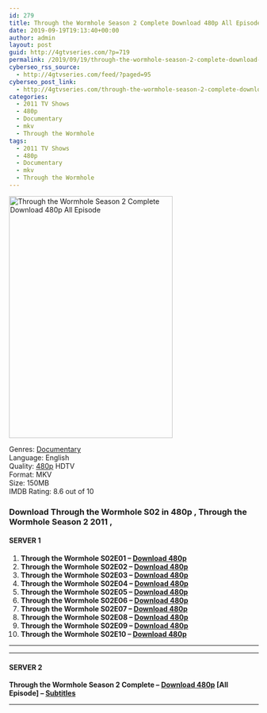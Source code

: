 ```yaml
---
id: 279
title: Through the Wormhole Season 2 Complete Download 480p All Episode
date: 2019-09-19T19:13:40+00:00
author: admin
layout: post
guid: http://4gtvseries.com/?p=719
permalink: /2019/09/19/through-the-wormhole-season-2-complete-download-480p-all-episode/
cyberseo_rss_source:
  - http://4gtvseries.com/feed/?paged=95
cyberseo_post_link:
  - http://4gtvseries.com/through-the-wormhole-season-2-complete-download-480p-all-episode/
categories:
  - 2011 TV Shows
  - 480p
  - Documentary
  - mkv
  - Through the Wormhole
tags:
  - 2011 TV Shows
  - 480p
  - Documentary
  - mkv
  - Through the Wormhole
---
```

<img loading="lazy" class="aligncenter" src="https://2.bp.blogspot.com/-J_QesshUI40/XYPStG2o-bI/AAAAAAAAABk/FOpKRqKfx7sBsFuIDi4vvDY0WKU1kA0_wCK4BGAYYCw/s1600/Through%2Bthe%2BWormhole%2BSeason%2B2.jpg" alt="Through the Wormhole Season 2 Complete Download 480p All Episode" width="330" height="488" />

Genres:&nbsp;<a href="http://4gtvseries.com/tag/documentary/" data-wpel-link="internal">Documentary</a>  
Language: English  
Quality:&nbsp;<a href="http://4gtvseries.com/tag/480p/" data-wpel-link="internal">480p</a>&nbsp;HDTV  
Format: MKV  
Size: 150MB  
IMDB Rating: 8.6 out of 10

### **Download Through the Wormhole S02 in 480p , Through the Wormhole Season 2 2011 ,**

#### <span><strong>SERVER 1</strong></span>

  1. **Through the Wormhole S02E01 – <a href="http://slink.dl480p.xyz/mvfcw" data-wpel-link="external" target="_blank" rel="nofollow external noopener noreferrer" class="wpel-icon-left"><i class="wpel-icon fa fa-download" aria-hidden="true"></i>Download 480p</a>**
  2. **Through the Wormhole S02E02 – <a href="http://slink.dl480p.xyz/dsr6Z" data-wpel-link="external" target="_blank" rel="nofollow external noopener noreferrer" class="wpel-icon-left"><i class="wpel-icon fa fa-download" aria-hidden="true"></i>Download 480p</a>**
  3. **Through the Wormhole S02E03 – <a href="http://slink.dl480p.xyz/sN1s" data-wpel-link="external" target="_blank" rel="nofollow external noopener noreferrer" class="wpel-icon-left"><i class="wpel-icon fa fa-download" aria-hidden="true"></i>Download 480p</a>**
  4. **Through the Wormhole S02E04 – <a href="http://slink.dl480p.xyz/wtQ6" data-wpel-link="external" target="_blank" rel="nofollow external noopener noreferrer" class="wpel-icon-left"><i class="wpel-icon fa fa-download" aria-hidden="true"></i>Download 480p</a>**
  5. **Through the Wormhole S02E05 – <a href="http://slink.dl480p.xyz/uVEBS" data-wpel-link="external" target="_blank" rel="nofollow external noopener noreferrer" class="wpel-icon-left"><i class="wpel-icon fa fa-download" aria-hidden="true"></i>Download 480p</a>**
  6. **Through the Wormhole S02E06 – <a href="http://slink.dl480p.xyz/wivQae" data-wpel-link="external" target="_blank" rel="nofollow external noopener noreferrer" class="wpel-icon-left"><i class="wpel-icon fa fa-download" aria-hidden="true"></i>Download 480p</a>**
  7. **Through the Wormhole S02E07 – <a href="http://slink.dl480p.xyz/Isf5l5u" data-wpel-link="external" target="_blank" rel="nofollow external noopener noreferrer" class="wpel-icon-left"><i class="wpel-icon fa fa-download" aria-hidden="true"></i>Download 480p</a>**
  8. **Through the Wormhole S02E08 – <a href="http://slink.dl480p.xyz/L33Erd" data-wpel-link="external" target="_blank" rel="nofollow external noopener noreferrer" class="wpel-icon-left"><i class="wpel-icon fa fa-download" aria-hidden="true"></i>Download 480p</a>**
  9. **Through the Wormhole S02E09 – <a href="http://slink.dl480p.xyz/HimqTL" data-wpel-link="external" target="_blank" rel="nofollow external noopener noreferrer" class="wpel-icon-left"><i class="wpel-icon fa fa-download" aria-hidden="true"></i>Download 480p</a>**
 10. **Through the Wormhole S02E10 – <a href="http://slink.dl480p.xyz/4wQI" data-wpel-link="external" target="_blank" rel="nofollow external noopener noreferrer" class="wpel-icon-left"><i class="wpel-icon fa fa-download" aria-hidden="true"></i>Download 480p</a>**

* * *

* * *

#### <span><strong>SERVER 2</strong></span>

**Through the Wormhole Season 2 Complete – <a href="http://dl480p.xyz/496/" data-wpel-link="external" target="_blank" rel="nofollow external noopener noreferrer" class="wpel-icon-left"><i class="wpel-icon fa fa-download" aria-hidden="true"></i>Download 480p</a> [All Episode] – <a href="https://subscene.com/subtitles/through-the-wormhole-second-season" data-wpel-link="external" target="_blank" rel="nofollow external noopener noreferrer" class="wpel-icon-left"><i class="wpel-icon fa fa-download" aria-hidden="true"></i>Subtitles</a>**

* * *

<div align="center">
</div>